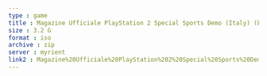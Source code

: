 ```yaml
---
type : game
title : Magazine Ufficiale PlayStation 2 Special Sports Demo (Italy) (En,Fr,De,Es,It)
size : 3.2 G
format : iso
archive : zip
server : myrient
link2 : Magazine%20Ufficiale%20PlayStation%202%20Special%20Sports%20Demo%20%28Italy%29%20%28En%2CFr%2CDe%2CEs%2CIt%29
---
```

